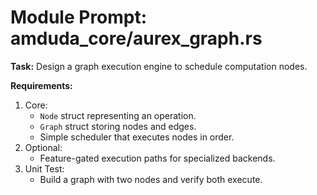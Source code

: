 # Module Prompt: amduda_core/aurex_graph.rs

**Task:**
Design a graph execution engine to schedule computation nodes.

**Requirements:**
1. Core:
   - `Node` struct representing an operation.
   - `Graph` struct storing nodes and edges.
   - Simple scheduler that executes nodes in order.
2. Optional:
   - Feature-gated execution paths for specialized backends.
3. Unit Test:
   - Build a graph with two nodes and verify both execute.

